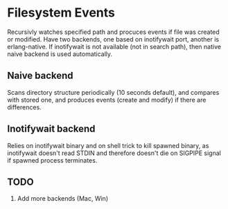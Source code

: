Filesystem Events
==================

Recursivly watches specified path and procuces events if file was created or modified.
Have two backends, one based on inotifywait port, another is erlang-native. If inotifywait
is not available (not in search path), then native naive backend is used automatically.

Naive backend
-------------

Scans directory structure periodically (10 seconds default), and compares with stored one,
and produces events (create and modify) if there are differences.

Inotifywait backend
-------------------

Relies on inotifywait binary and on shell trick to kill spawned binary, as inotifywait doesn't
read STDIN and therefore doesn't die on SIGPIPE signal if spawned process terminates.

TODO
----

1. Add more backends (Mac, Win)